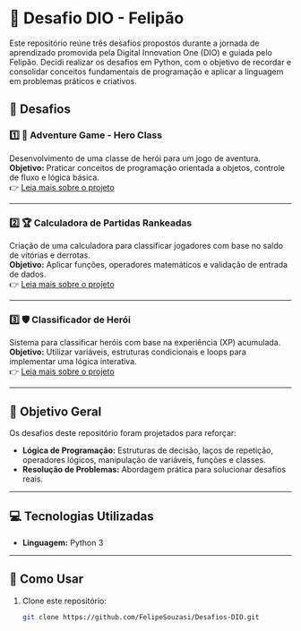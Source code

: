 # 🚀 Desafio DIO - Felipão

Este repositório reúne três desafios propostos durante a jornada de aprendizado promovida pela Digital Innovation One (DIO) e guiada pelo Felipão. Decidi realizar os desafios em Python, com o objetivo de recordar e consolidar conceitos fundamentais de programação e aplicar a linguagem em problemas práticos e criativos.

## 📂 Desafios

### 1️⃣ 🏹 **Adventure Game - Hero Class**
Desenvolvimento de uma classe de herói para um jogo de aventura.  
**Objetivo:** Praticar conceitos de programação orientada a objetos, controle de fluxo e lógica básica.  
👉 [Leia mais sobre o projeto](https://github.com/Felipesouzasi/Desafios-DIO/blob/main/Adventure-Game-Hero-Class/README.md)

---

### 2️⃣ 🏆 **Calculadora de Partidas Rankeadas**
Criação de uma calculadora para classificar jogadores com base no saldo de vitórias e derrotas.  
**Objetivo:** Aplicar funções, operadores matemáticos e validação de entrada de dados.  
👉 [Leia mais sobre o projeto](https://github.com/Felipesouzasi/Desafios-DIO/blob/main/Calculadora-Partidas-Rankeadas/README.md)

---

### 3️⃣ 🛡️ **Classificador de Herói**
Sistema para classificar heróis com base na experiência (XP) acumulada.  
**Objetivo:** Utilizar variáveis, estruturas condicionais e loops para implementar uma lógica interativa.  
👉 [Leia mais sobre o projeto](https://github.com/Felipesouzasi/Desafios-DIO/blob/main/Desafio-Classificador-de-nivel-do-heroi/README.md)

---

## 🎯 Objetivo Geral
Os desafios deste repositório foram projetados para reforçar:
- **Lógica de Programação:** Estruturas de decisão, laços de repetição, operadores lógicos, manipulação de variáveis, funções e classes.
- **Resolução de Problemas:** Abordagem prática para solucionar desafios reais.

---

## 💻 Tecnologias Utilizadas
- **Linguagem:** Python 3

---

## 🏁 Como Usar
1. Clone este repositório:
   ```bash
   git clone https://github.com/FelipeSouzasi/Desafios-DIO.git
